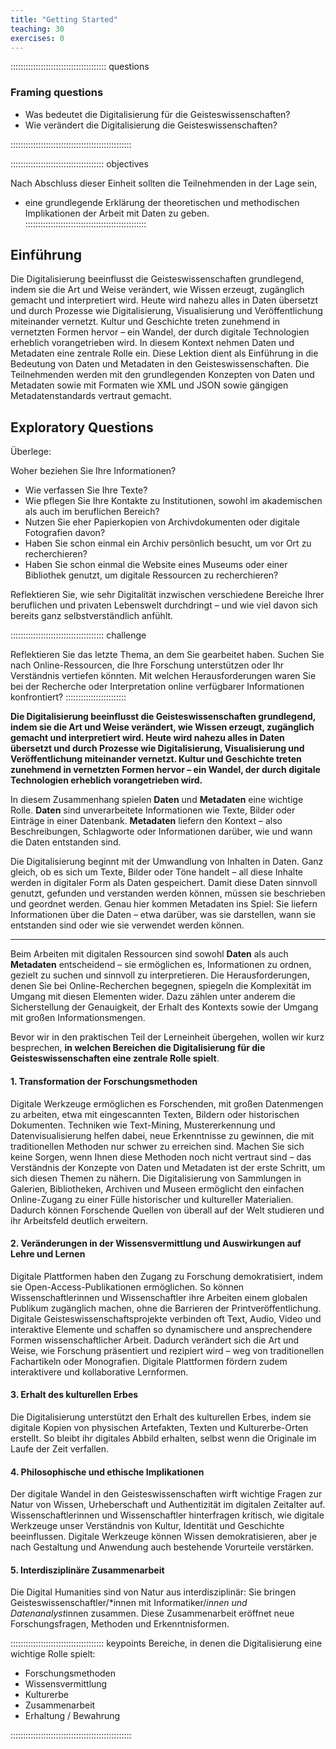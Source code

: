 ```yaml
---
title: "Getting Started"
teaching: 30
exercises: 0
---
```


:::::::::::::::::::::::::::::::::::::: questions

### Framing questions 

- Was bedeutet die Digitalisierung für die Geisteswissenschaften?
- Wie verändert die Digitalisierung die Geisteswissenschaften?

::::::::::::::::::::::::::::::::::::::::::::::::
  
::::::::::::::::::::::::::::::::::::: objectives  

Nach Abschluss dieser Einheit sollten die Teilnehmenden in der Lage sein,

- eine grundlegende Erklärung der theoretischen und methodischen Implikationen der Arbeit mit Daten zu geben.
::::::::::::::::::::::::::::::::::::::::::::::::

## Einführung

Die Digitalisierung beeinflusst die Geisteswissenschaften grundlegend, indem sie die Art und Weise verändert, wie Wissen erzeugt, zugänglich gemacht und interpretiert wird. Heute wird nahezu alles in Daten übersetzt und durch Prozesse wie Digitalisierung, Visualisierung und Veröffentlichung miteinander vernetzt. Kultur und Geschichte treten zunehmend in vernetzten Formen hervor – ein Wandel, der durch digitale Technologien erheblich vorangetrieben wird. In diesem Kontext nehmen Daten und Metadaten eine zentrale Rolle ein.
Diese Lektion dient als Einführung in die Bedeutung von Daten und Metadaten in den Geisteswissenschaften. Die Teilnehmenden werden mit den grundlegenden Konzepten von Daten und Metadaten sowie mit Formaten wie XML und JSON sowie gängigen Metadatenstandards vertraut gemacht.

## Exploratory Questions

Überlege: 

Woher beziehen Sie Ihre Informationen?

- Wie verfassen Sie Ihre Texte?
- Wie pflegen Sie Ihre Kontakte zu Institutionen, sowohl im akademischen als auch im beruflichen Bereich?
- Nutzen Sie eher Papierkopien von Archivdokumenten oder digitale Fotografien davon?
- Haben Sie schon einmal ein Archiv persönlich besucht, um vor Ort zu recherchieren?
- Haben Sie schon einmal die Website eines Museums oder einer Bibliothek genutzt, um digitale Ressourcen zu recherchieren?

Reflektieren Sie, wie sehr Digitalität inzwischen verschiedene Bereiche Ihrer beruflichen und privaten Lebenswelt durchdringt – und wie viel davon sich bereits ganz selbstverständlich anfühlt.



::::::::::::::::::::::::::::::::::::: challenge 

Reflektieren Sie das letzte Thema, an dem Sie gearbeitet haben. Suchen Sie nach Online-Ressourcen, die Ihre Forschung unterstützen oder Ihr Verständnis vertiefen könnten.
Mit welchen Herausforderungen waren Sie bei der Recherche oder Interpretation online verfügbarer Informationen konfrontiert?
:::::::::::::::::::::::: 



**Die Digitalisierung beeinflusst die Geisteswissenschaften grundlegend, indem sie die Art und Weise verändert, wie Wissen erzeugt, zugänglich gemacht und interpretiert wird. Heute wird nahezu alles in Daten übersetzt und durch Prozesse wie Digitalisierung, Visualisierung und Veröffentlichung miteinander vernetzt. Kultur und Geschichte treten zunehmend in vernetzten Formen hervor – ein Wandel, der durch digitale Technologien erheblich vorangetrieben wird.**

In diesem Zusammenhang spielen **Daten** und **Metadaten** eine wichtige Rolle. **Daten** sind unverarbeitete Informationen wie Texte, Bilder oder Einträge in einer Datenbank. **Metadaten** liefern den Kontext – also Beschreibungen, Schlagworte oder Informationen darüber, wie und wann die Daten entstanden sind.

Die Digitalisierung beginnt mit der Umwandlung von Inhalten in Daten. Ganz gleich, ob es sich um Texte, Bilder oder Töne handelt – all diese Inhalte werden in digitaler Form als Daten gespeichert. Damit diese Daten sinnvoll genutzt, gefunden und verstanden werden können, müssen sie beschrieben und geordnet werden. Genau hier kommen Metadaten ins Spiel: Sie liefern Informationen über die Daten – etwa darüber, was sie darstellen, wann sie entstanden sind oder wie sie verwendet werden können.


---

Beim Arbeiten mit digitalen Ressourcen sind sowohl **Daten** als auch **Metadaten** entscheidend – sie ermöglichen es, Informationen zu ordnen, gezielt zu suchen und sinnvoll zu interpretieren. Die Herausforderungen, denen Sie bei Online-Recherchen begegnen, spiegeln die Komplexität im Umgang mit diesen Elementen wider. Dazu zählen unter anderem die Sicherstellung der Genauigkeit, der Erhalt des Kontexts sowie der Umgang mit großen Informationsmengen.

Bevor wir in den praktischen Teil der Lerneinheit übergehen, wollen wir kurz besprechen, **in welchen Bereichen die Digitalisierung für die Geisteswissenschaften eine zentrale Rolle spielt**.


#### 1. Transformation der Forschungsmethoden
Digitale Werkzeuge ermöglichen es Forschenden, mit großen Datenmengen zu arbeiten, etwa mit eingescannten Texten, Bildern oder historischen Dokumenten. Techniken wie Text-Mining, Mustererkennung und Datenvisualisierung helfen dabei, neue Erkenntnisse zu gewinnen, die mit traditionellen Methoden nur schwer zu erreichen sind. Machen Sie sich keine Sorgen, wenn Ihnen diese Methoden noch nicht vertraut sind – das Verständnis der Konzepte von Daten und Metadaten ist der erste Schritt, um sich diesen Themen zu nähern.
Die Digitalisierung von Sammlungen in Galerien, Bibliotheken, Archiven und Museen ermöglicht den einfachen Online-Zugang zu einer Fülle historischer und kultureller Materialien. Dadurch können Forschende Quellen von überall auf der Welt studieren und ihr Arbeitsfeld deutlich erweitern.

#### 2. Veränderungen in der Wissensvermittlung und Auswirkungen auf Lehre und Lernen
Digitale Plattformen haben den Zugang zu Forschung demokratisiert, indem sie Open-Access-Publikationen ermöglichen. So können Wissenschaftlerinnen und Wissenschaftler ihre Arbeiten einem globalen Publikum zugänglich machen, ohne die Barrieren der Printveröffentlichung.
Digitale Geisteswissenschaftsprojekte verbinden oft Text, Audio, Video und interaktive Elemente und schaffen so dynamischere und ansprechendere Formen wissenschaftlicher Arbeit. Dadurch verändert sich die Art und Weise, wie Forschung präsentiert und rezipiert wird – weg von traditionellen Fachartikeln oder Monografien. Digitale Plattformen fördern zudem interaktivere und kollaborative Lernformen.

#### 3. Erhalt des kulturellen Erbes
Die Digitalisierung unterstützt den Erhalt des kulturellen Erbes, indem sie digitale Kopien von physischen Artefakten, Texten und Kulturerbe-Orten erstellt. So bleibt ihr digitales Abbild erhalten, selbst wenn die Originale im Laufe der Zeit verfallen.

#### 4. Philosophische und ethische Implikationen
Der digitale Wandel in den Geisteswissenschaften wirft wichtige Fragen zur Natur von Wissen, Urheberschaft und Authentizität im digitalen Zeitalter auf. Wissenschaftlerinnen und Wissenschaftler hinterfragen kritisch, wie digitale Werkzeuge unser Verständnis von Kultur, Identität und Geschichte beeinflussen.
Digitale Werkzeuge können Wissen demokratisieren, aber je nach Gestaltung und Anwendung auch bestehende Vorurteile verstärken.

#### 5. Interdisziplinäre Zusammenarbeit
  Die Digital Humanities sind von Natur aus interdisziplinär: Sie bringen Geisteswissenschaftler/*innen mit Informatiker/*innen und Datenanalyst*innen zusammen. Diese Zusammenarbeit eröffnet neue Forschungsfragen, Methoden und Erkenntnisformen.


::::::::::::::::::::::::::::::::::::: keypoints 
Bereiche, in denen die Digitalisierung eine wichtige Rolle spielt:

- Forschungsmethoden
- Wissensvermittlung
- Kulturerbe
- Zusammenarbeit
- Erhaltung / Bewahrung


::::::::::::::::::::::::::::::::::::::::::::::::



